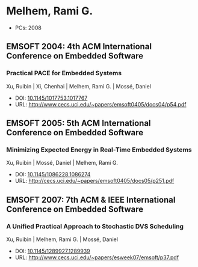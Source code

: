 # Melhem, Rami G.

* PCs: 2008

## EMSOFT 2004: 4th ACM International Conference on Embedded Software

### Practical PACE for Embedded Systems
Xu, Ruibin | Xi, Chenhai | Melhem, Rami G. | Mossé, Daniel
* DOI: [10.1145/1017753.1017767](https://doi.org/10.1145/1017753.1017767)
* URL: <http://www.cecs.uci.edu/~papers/emsoft0405/docs04/p54.pdf>

## EMSOFT 2005: 5th ACM International Conference on Embedded Software

### Minimizing Expected Energy in Real-Time Embedded Systems
Xu, Ruibin | Mossé, Daniel | Melhem, Rami G.
* DOI: [10.1145/1086228.1086274](https://doi.org/10.1145/1086228.1086274)
* URL: <http://cecs.uci.edu/~papers/emsoft0405/docs05/p251.pdf>

## EMSOFT 2007: 7th ACM & IEEE International Conference on Embedded Software

### A Unified Practical Approach to Stochastic DVS Scheduling
Xu, Ruibin | Melhem, Rami G. | Mossé, Daniel
* DOI: [10.1145/1289927.1289939](https://doi.org/10.1145/1289927.1289939)
* URL: <http://www.cecs.uci.edu/~papers/esweek07/emsoft/p37.pdf>

